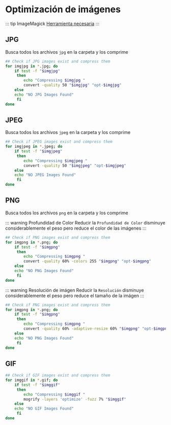 # Optimización de imágenes

::: tip ImageMagick
[Herramienta necesaria](https://imagemagick.org/script/download.php)
:::

## JPG

Busca todos los archivos `jpg` en la carpeta y los comprime

```bash
## Check if JPG images exist and compress them
for imgjpg in *.jpg; do
    if test -f "$imgjpg"
     then
        echo "Compressing $imgjpg "
        convert -quality 50 "$imgjpg" "opt-$imgjpg"
    else
    echo "NO JPG Images Found"
     fi
done
```

## JPEG

Busca todos los archivos `jpeg` en la carpeta y los comprime

```bash
## Check if JPEG images exist and compress them
for imgjpeg in *.jpeg; do
    if test -f "$imgjpeg"
     then
        echo "Compressing $imgjpeg "
        convert -quality 50 "$imgjpeg" "opt-$imgjpeg"
    else
    echo "NO JPEG Images Found"
     fi
done
```


## PNG

Busca todos los archivos `png` en la carpeta y los comprime

::: warning Profundidad de Color
Reducir la `Profundidad de Color` disminuye considerablemente el peso
pero reduce el color de las imágenes
:::

```bash
## Check if PNG images exist and compress them
for imgpng in *.png; do
    if test -f "$imgpng"
     then
        echo "Compressing $imgpng "
        convert -quality 60% -colors 255 "$imgpng" "opt-$imgpng"
    else
    echo "NO PNG Images Found"
     fi
done
```

::: warning Resolución de imágen
Reducir la `Resolución` disminuye considerablemente el peso
pero reduce el tamaño de la imágen
:::

```bash
## Check if PNG images exist and compress them
for imgpng in *.png; do
    if test -f "$imgpng"
     then
        echo "Compressing $imgpng "
        convert -quality 60% -adaptive-resize 60% "$imgpng" "opt-$imgpng"
    else
    echo "NO PNG Images Found"
     fi
done
```

## GIF

```bash
## Check if GIF images exist and compress them
for imggif in *.gif; do
    if test -f "$imggif"
     then
        echo "Compressing $imggif "
        mogrify -layers 'optimize' -fuzz 7% "$imggif"
    else
    echo "NO GIF Images Found"
     fi
done
```
